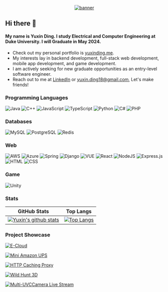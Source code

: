 <p align="center">
  <a href="https://navendu.me"><img src="https://pbs.twimg.com/profile_banners/1416121751843475456/1651700284/1500x500"(https://pbs.twimg.com/profile_banners/1416121751843475456/1651700284/1500x500) alt="banner" href=""></a>
  </br>
</p>

## Hi there 👋
#### My name is Yuxin Ding. I study Electrical and Computer Engineering at Duke University. I will Graduate in May 2024.

- Check out my personal portfolio is [yuxinding.me](https://yuxinding.me).
- My interests lay in backend development, full-stack web development, mobile app development, and game development.
- I am actively seeking for new graduate opportunities as an entry-level software engineer.
- Reach out to me at [LinkedIn](https://www.linkedin.com/in/yuxin63/) or yuxin.ding18@gmail.com, Let's make friends!

### Programming Languages
![Java](https://img.shields.io/badge/java-%23ED8B00.svg?style=for-the-badge&logo=java&logoColor=white)
![C++](https://img.shields.io/badge/C%2B%2B-00599C?style=for-the-badge&logo=c%2B%2B&logoColor=white)
![JavaScript](https://img.shields.io/badge/javascript-%23323330.svg?style=for-the-badge&logo=javascript&logoColor=%23F7DF1E)
![TypeScript](https://img.shields.io/badge/typescript-%23007ACC.svg?style=for-the-badge&logo=typescript&logoColor=white)
![Python](https://img.shields.io/badge/python-3670A0?style=for-the-badge&logo=python&logoColor=ffdd54)
![C#](https://img.shields.io/badge/C%23-239120?style=for-the-badge&logo=c-sharp&logoColor=white)
![PHP](	https://img.shields.io/badge/PHP-777BB4?style=for-the-badge&logo=php&logoColor=white)

### Databases
![MySQL](https://img.shields.io/badge/mysql-%2300f.svg?style=for-the-badge&logo=mysql&logoColor=white)
![PostgreSQL](	https://img.shields.io/badge/PostgreSQL-316192?style=for-the-badge&logo=postgresql&logoColor=white)
![Redis](https://img.shields.io/badge/redis-%23DD0031.svg?style=for-the-badge&logo=redis&logoColor=white)

### Web
![AWS](https://img.shields.io/badge/AWS-%23FF9900.svg?style=for-the-badge&logo=amazon-aws&logoColor=white)
![Azure](https://img.shields.io/badge/azure-%230072C6.svg?style=for-the-badge&logo=microsoftazure&logoColor=white)
![Spring](https://img.shields.io/badge/spring-%236DB33F.svg?style=for-the-badge&logo=spring&logoColor=white)
![Django](https://img.shields.io/badge/Django-092E20?style=for-the-badge&logo=django&logoColor=white)
![VUE](https://img.shields.io/badge/Vue.js-35495E?style=for-the-badge&logo=vue.js&logoColor=4FC08D)
![React](https://img.shields.io/badge/react-%2320232a.svg?style=for-the-badge&logo=react&logoColor=%2361DAFB)
![NodeJS](https://img.shields.io/badge/node.js-6DA55F?style=for-the-badge&logo=node.js&logoColor=white)
![Express.js](https://img.shields.io/badge/express.js-%23404d59.svg?style=for-the-badge&logo=express&logoColor=%2361DAFB)
![HTML](https://img.shields.io/badge/HTML-239120?style=for-the-badge&logo=html5&logoColor=white)
![CSS](https://img.shields.io/badge/CSS-239120?&style=for-the-badge&logo=css3&logoColor=white)

### Game
![Unity](https://img.shields.io/badge/Unity-100000?style=for-the-badge&logo=unity&logoColor=white)


### Stats

GitHub Stats               |  Top Langs
:-------------------------:|:-------------------------:
[![Yuxin's github stats](https://github-readme-stats.vercel.app/api?username=essieding&show_icon=true&theme=one_dark_pro)](https://github.com/essieding) |  [![Top Langs](https://github-readme-stats.vercel.app/api/top-langs/?username=essieding&layout=compact&theme=light)](https://github.com/anuraghazra/github-readme-stats)

### Project Showcase
[![E-Cloud](https://github-readme-stats.vercel.app/api/pin?username=essieding&repo=e-cloud&theme=radical)](https://github.com/EssieDing/e-cloud)

[![Mini Amazon UPS](https://github-readme-stats.vercel.app/api/pin?username=essieding&repo=Mini_Amazon_UPS&theme=radical)](https://github.com/EssieDing/Mini_Amazon_UPS)

[![HTTP Caching Proxy](https://github-readme-stats.vercel.app/api/pin?username=essieding&repo=HTTP-Caching-Proxy&theme=radical)](https://github.com/EssieDing/HTTP-Caching-Proxy)

[![Wild Hunt 3D](https://github-readme-stats.vercel.app/api/pin?username=essieding&repo=Wild_Hunt_3D&theme=radical)](https://github.com/EssieDing/Wild_Hunt_3D)

[![Multi-UVCCamera Live Stream](https://github-readme-stats.vercel.app/api/pin?username=essieding&repo=Android-Live-Stream&theme=radical)](https://github.com/EssieDing/Android-Live-Stream)
